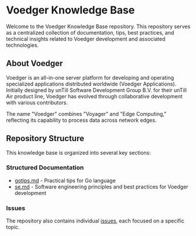 # Voedger Knowledge Base

Welcome to the Voedger Knowledge Base repository. This repository serves as a centralized collection of documentation, tips, best practices, and technical insights related to Voedger development and associated technologies.

## About Voedger

Voedger is an all-in-one server platform for developing and operating specialized applications distributed worldwide (Voedger Applications). Initially designed by unTill Software Development Group B.V. for their unTill Air product line, Voedger has evolved through collaborative development with various contributors.

The name "Voedger" combines "Voyager" and "Edge Computing," reflecting its capability to process data across network edges.

## Repository Structure

This knowledge base is organized into several key sections:

### Structured Documentation

- [gotips.md](gotips.md) - Practical tips for Go language
- [se.md](se.md) - Software engineering principles and best practices for Voedger development

### Issues

The repository also contains individual [issues](https://github.com/voedger/voedger-kb/issues), each focused on a specific topic.